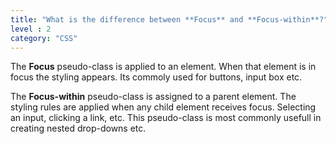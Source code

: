 ```yaml
---
title: "What is the difference between **Focus** and **Focus-within**?"
level : 2
category: "CSS"
---
```

The **Focus** pseudo-class is applied to an element. When that element is in focus the styling appears. Its commoly used for buttons, input box etc.

The **Focus-within** pseudo-class is assigned to a parent element. The styling rules are applied when any child element receives focus. Selecting an input, clicking a link, etc. This pseudo-class is most commonly usefull in creating nested drop-downs etc.
